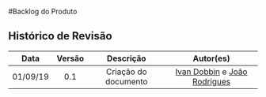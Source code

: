 #Backlog do Produto

## Histórico de Revisão

|   Data   | Versão |       Descrição       |                 Autor(es)                  |
| :------: | :----: | :-------------------: | :----------------------------------------: |
| 01/09/19 | 0.1 | Criação do documento | [Ivan Dobbin]((https://github.com/darmsDD)) e [João Rodrigues](https://github.com/rjoao)|

